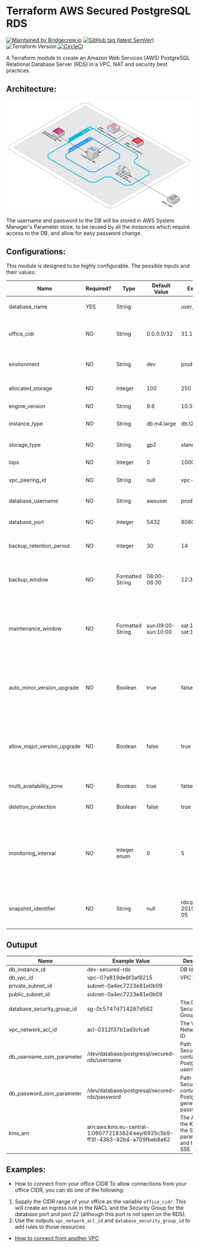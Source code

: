 # Terraform AWS Secured PostgreSQL RDS
[![Maintained by Bridgecrew.io](https://img.shields.io/badge/maintained%20by-bridgecrew.io-blueviolet)](https://bridgecrew.io)
[![GitHub tag (latest SemVer)](https://img.shields.io/github/tag/bridgecrewio/terraform-aws-secured-postgresql-rds.svg?label=latest)](https://github.com/bridgecrewio/terraform-aws-secured-postgresql-rds/releases/latest)
![Terraform Version](https://img.shields.io/badge/tf-%3E%3D0.12.0-blue.svg)
[![CircleCI](https://circleci.com/gh/bridgecrewio/terraform-aws-secured-postgresql-rds.svg?style=svg)](https://circleci.com/gh/bridgecrewio/terraform-aws-secured-postgresql-rds)


A Terraform module to create an Amazon Web Services (AWS) PostgreSQL Relational Database Server (RDS) in a VPC, NAT and security best practices.

## Architecture:
![RDS Best Practices](https://github.com/bridgecrewio/terraform-aws-secured-postgresql-rds/blob/master/docs/secured-rds-architecture.png?raw=true)


The username and password to the DB will be stored in AWS System Manager's Parameter store, to be reused by all the 
instances which require access to the DB, and allow for easy password change.

## Configurations:
This module is designed to be highly configurable. The possible inputs and their values:

| Name | Required? | Type | Default Value | Example Value | Description |
|---|---|---|---|---|---|
| database_name| YES | String | | user_actions | The name of the DB instance to be created |
| office_cidr | NO | String | 0.0.0.0/32 | 31.168.227.138/32 | The CIDR of the offices. if left for default value, no rules will be created |
| environment | NO | String | dev | prod | The environment this DB will be part of |
| allocated_storage | NO | Integer | 100 | 250 | The allocated storage size of the DB, in GiB |
| engine_version | NO | String | 9.6 | 10.5 | The version the DB will run on |
| instance_type | NO | String | db.m4.large | db.t2.small | The instance the DB will run on |
| storage_type | NO | String | gp2 | standard | The storage type of the DB instance |
| iops | NO | Integer | 0 | 10000 | The amount of provisioned iops |
| vpc_peering_id | NO | String | null | vpc-123456789 | The ID of a VPC to peer to this VPC |
| database_username | NO | String | awsuser | proddbuser | The username for access to the instance |
| database_port | NO | Integer | 5432 | 8080 | The port to be opened for DB communications |
| backup_retention_period | NO | Integer | 30 | 14 | The number of days backuups will be stored for |
| backup_window | NO | Formatted String | 08:00-08:30 | 12:30-13:00 | The time window, in 24h UTC format, when the backups will take place. |
| maintenance_window | NO | Formatted String | sun:09:00-sun:10:00 | sat:12:00-sat:13:00 | The maintenance window time, in 24h UTC format. Needs to conform to the format ddd:hh24:mi-ddd:hh24:mi |
| auto_minor_version_upgrade | NO | Boolean | true | false | Determines whether to upgrade the engine version if minor updates are released in the upcoming maintenance window or not |
| allow_major_version_upgrade | NO | Boolean | false | true | Determines whether to upgrade the engine version if major updates are released in the upcoming maintenance window or not |
| multi_availability_zone | NO | Boolean | true | false | Specifies if the RDS instance is multi-AZ |
| deletion_protection | NO | Boolean | false | true | The DB can't be deleted while this is set to true |
| monitoring_interval | NO | Integer enum | 0 | 5 | The interval, in seconds, between points when Enhanced Monitoring metrics are collected for the DB instance. Valid Values: 0, 1, 5, 10, 15, 30, 60. |
| snapshot_identifier | NO | String | null | rds:production-2015-06-26-06-05 | If set, the DB will be created from the specified snapshot identifier |

## Outuput
| Name |  Example Value | Description |
|------|----------------|-------------|
| db_instance_id | dev-secured-rds | DB Identifier | 
| db_vpc_id | vpc-07e819de8f3af8215 | VPC identifier  |
| private_subnet_id | subnet-0a4ec7223e81e0b09 |
| public_subnet_id | subnet-0a4ec7223e81e0b09 |
| database_security_group_id | sg-0c5747d714287d562 | The DB's Security Group ID |
| vpc_network_acl_id | acl-0312f37b1ad3cfca6 | The VPC's Network ACL ID |
| db_username_ssm_parameter | /dev/database/postgresql/secured-rds/username | Path to SecuredString containing PostgresSQL username |
| db_password_ssm_parameter | /dev/database/postgresql/secured-rds/password | Path to SecuredString containing PostgresSQL generated password |
| kms_arn | arn:aws:kms:eu-central-1:090772183824:key/6935c5b9-ff3f-4363-82b4-a709fbeb8a62 | The ARN of the KMS for the SSM parameters and the RDS SSE. |

## Examples:
* How to connect from your office CIDR
To allow connections from your office CIDR, you can do one of the following:
1. Supply the CIDR range of your office as the variable `office_cidr`. This will create an ingress rule in the NACL and
the Security Group for the database port and port 22 (although this port is not open on the RDS).
2. Use the outputs `vpc_network_acl_id` and `database_security_group_id` to add rules to those resources
* [How to connect from another VPC](docs/howTo/connecting-from-external-vpc.md)

